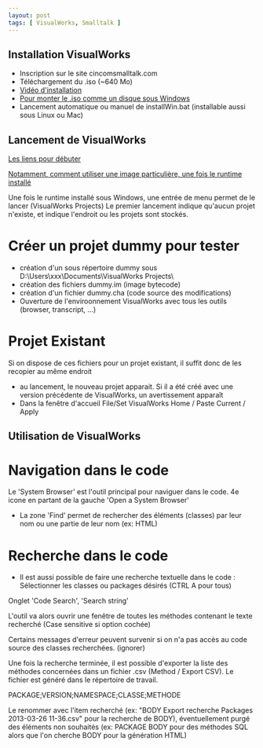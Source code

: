 ```yaml
---
layout: post
tags: [ VisualWorks, Smalltalk ]
---
```


Installation VisualWorks
-------------------------------
* Inscription sur le site cincomsmalltalk.com
* Téléchargement du .iso (~640 Mo)
* [Vidéo d'installation](http://www.cincomsmalltalk.com/casts/stDaily/2009/smalltalk_daily-09-10-09-lg.mp4)
* [Pour monter le .iso comme un disque sous Windows](http://www.slysoft.com/en/virtual-clonedrive.html)
* Lancement automatique ou manuel de
installWin.bat
(installable aussi sous Linux ou Mac)

Lancement de VisualWorks 
-------------------------------

[Les liens pour débuter](http://www.cincomsmalltalk.com/main/products/visualworks/follow-up/)

[Notamment, comment utiliser une image particulière, une fois le runtime installé](http://www.cincomsmalltalk.com/casts/stDaily/2009/smalltalk_daily-09-11-09-lg.mp4)

Une fois le runtime installé sous Windows, une entrée de menu permet de le lancer (VisualWorks Projects)
Le premier lancement indique qu'aucun projet n'existe, et indique l'endroit ou les projets sont stockés.

# Créer un projet dummy pour tester
* création d'un sous répertoire dummy sous D:\Users\xxx\Documents\VisualWorks Projects\
* création des fichiers dummy.im (image bytecode)
* création d'un fichier dummy.cha (code source des modifications)
* Ouverture de l'enviroonnement VisualWorks avec tous les outils (browser, transcript, ...)


# Projet Existant
Si on dispose de ces fichiers pour un projet existant, il suffit donc de les recopier au même endroit
* au lancement, le nouveau projet apparait. Si il a été créé avec une version précédente de VisualWorks, un avertissement apparaît
* Dans la fenêtre d'accueil File/Set VisualWorks Home / Paste Current / Apply

Utilisation de VisualWorks 
--------------------------------

# Navigation dans le code
Le 'System Browser' est l'outil principal pour naviguer dans le code.
4e icone en partant de la gauche 'Open a System Browser'
* La zone 'Find' permet de rechercher des éléments (classes) par leur nom  ou une partie de leur nom (ex: HTML)

# Recherche dans le code

* Il est aussi possible de faire une recherche textuelle dans le code :
 Sélectionner les classes ou packages désirés (CTRL A pour tous) 

Onglet 'Code Search', 'Search string'

L'outil va alors ouvrir une fenêtre de toutes les méthodes contenant le texte recherché (Case sensitive si option cochée)

Certains messages d'erreur peuvent survenir si on n'a pas accès au code source des classes recherchées. (ignorer)

Une fois la recherche terminée, il est possible d'exporter la liste des méthodes concernées dans un fichier .csv (Method / Export CSV). Le fichier est généré dans le répertoire de travail.

PACKAGE;VERSION;NAMESPACE;CLASSE;METHODE

Le renommer avec l'item recherché (ex: "BODY Export recherche Packages 2013-03-26 11-36.csv" pour la recherche de BODY), éventuellement purgé des éléments non souhaités (ex: PACKAGE BODY pour des méthodes SQL alors que l'on cherche BODY pour la génération HTML)


